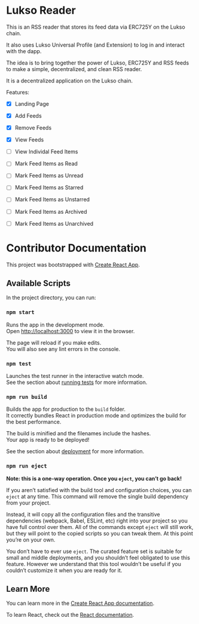 # Lukso Reader

This is an RSS reader that stores its feed data via ERC725Y on the Lukso chain.

It also uses Lukso Universal Profile (and Extension) to log in and interact with the dapp.

The idea is to bring together the power of Lukso, ERC725Y and RSS feeds to make a simple, decentralized, and clean RSS reader.

It is a decentralized application on the Lukso chain.

Features:
  - [x] Landing Page
  - [x] Add Feeds
  - [x] Remove Feeds
  - [x] View Feeds
  - [ ] View Individal Feed Items
  - [ ] Mark Feed Items as Read
  - [ ] Mark Feed Items as Unread
  - [ ] Mark Feed Items as Starred
  - [ ] Mark Feed Items as Unstarred
  - [ ] Mark Feed Items as Archived
  - [ ] Mark Feed Items as Unarchived


# Contributor Documentation

This project was bootstrapped with [Create React App](https://github.com/facebook/create-react-app).

## Available Scripts

In the project directory, you can run:

### `npm start`

Runs the app in the development mode.\
Open [http://localhost:3000](http://localhost:3000) to view it in the browser.

The page will reload if you make edits.\
You will also see any lint errors in the console.

### `npm test`

Launches the test runner in the interactive watch mode.\
See the section about [running tests](https://facebook.github.io/create-react-app/docs/running-tests) for more information.

### `npm run build`

Builds the app for production to the `build` folder.\
It correctly bundles React in production mode and optimizes the build for the best performance.

The build is minified and the filenames include the hashes.\
Your app is ready to be deployed!

See the section about [deployment](https://facebook.github.io/create-react-app/docs/deployment) for more information.

### `npm run eject`

**Note: this is a one-way operation. Once you `eject`, you can’t go back!**

If you aren’t satisfied with the build tool and configuration choices, you can `eject` at any time. This command will remove the single build dependency from your project.

Instead, it will copy all the configuration files and the transitive dependencies (webpack, Babel, ESLint, etc) right into your project so you have full control over them. All of the commands except `eject` will still work, but they will point to the copied scripts so you can tweak them. At this point you’re on your own.

You don’t have to ever use `eject`. The curated feature set is suitable for small and middle deployments, and you shouldn’t feel obligated to use this feature. However we understand that this tool wouldn’t be useful if you couldn’t customize it when you are ready for it.

## Learn More

You can learn more in the [Create React App documentation](https://facebook.github.io/create-react-app/docs/getting-started).

To learn React, check out the [React documentation](https://reactjs.org/).
